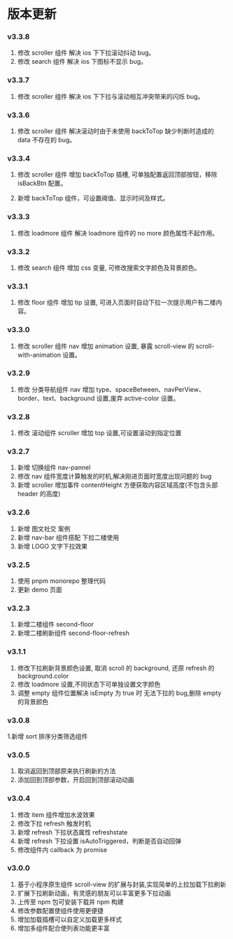 # 版本更新

### v3.3.8

1. 修改 scroller 组件 解决 ios 下下拉滚动抖动 bug。
2. 修改 search 组件 解决 ios 下图标不显示 bug。

### v3.3.7

1. 修改 scroller 组件 解决 ios 下下拉与滚动相互冲突带来的闪烁 bug。

### v3.3.6

1. 修改 scroller 组件 解决滚动时由于未使用 backToTop 缺少判断时造成的 data 不存在的 bug。

### v3.3.4

1. 修改 scroller 组件 增加 backToTop 插槽, 可单独配置返回顶部按钮，移除 isBackBtn 配置。

2. 新增 backToTop 组件，可设置阈值、显示时间及样式。

### v3.3.3

1. 修改 loadmore 组件 解决 loadmore 组件的 no more 颜色属性不起作用。

### v3.3.2

1. 修改 search 组件 增加 css 变量, 可修改搜索文字颜色及背景颜色。

### v3.3.1

1. 修改 floor 组件 增加 tip 设置, 可进入页面时自动下拉一次提示用户有二楼内容。

### v3.3.0

1. 修改 scroller 组件 nav 增加 animation 设置, 暴露 scroll-view 的 scroll-with-animation 设置。

### v3.2.9

1. 修改 分类导航组件 nav 增加 type、spaceBetween、navPerView、border、text、background 设置,废弃 active-color 设置。

### v3.2.8

1. 修改 滚动组件 scroller 增加 top 设置,可设置滚动到指定位置

### v3.2.7

1. 新增 切换组件 nav-pannel
2. 修改 nav 组件宽度计算触发的时机,解决刚进页面时宽度出现问题的 bug
3. 新增 scroller 增加事件 contentHeight 方便获取内容区域高度(不包含头部 header 的高度)

### v3.2.6

1. 新增 图文社交 案例
2. 新增 nav-bar 组件搭配 下拉二楼使用
3. 新增 LOGO 文字下拉效果

### v3.2.5

1. 使用 pnpm monorepo 整理代码
2. 更新 demo 页面

### v3.2.3

1. 新增二楼组件 second-floor
2. 新增二楼刷新组件 second-floor-refresh

### v3.1.1

1. 修改下拉刷新背景颜色设置, 取消 scroll 的 background, 还原 refresh 的 background.color
2. 修改 loadmore 设置,不同状态下可单独设置文字颜色
3. 调整 empty 组件位置解决 isEmpty 为 true 时 无法下拉的 bug,删除 empty 的背景颜色

### v3.0.8

1.新增 sort 排序分类筛选组件

### v3.0.5

1. 取消返回到顶部原来执行刷新的方法
2. 添加回到顶部参数，开启回到顶部滚动动画

### v3.0.4

1. 修改 item 组件增加水波效果
2. 修改下拉 refresh 触发时机
3. 新增 refresh 下拉状态属性 refreshstate
4. 新增 refresh 下拉设置 isAutoTriggered，判断是否自动回弹
5. 修改组件内 callback 为 promise

### v3.0.0

1. 基于小程序原生组件 scroll-view 的扩展与封装,实现简单的上拉加载下拉刷新
2. 扩展下拉刷新动画，有灵感的朋友可以丰富更多下拉动画
3. 上传至 npm 包可安装下载并 npm 构建
4. 修改参数配置使组件使用更便捷
5. 增加加载插槽可以自定义加载更多样式
6. 增加多组件配合使列表功能更丰富
